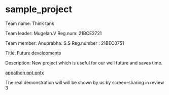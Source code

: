 # sample_project
Team name: Think tank
 
  Team leader: Mugelan.V 
  Reg.num: 21BCE2721

   Team member: Anuprabha. S.S
    Reg.number   :  21BEC0751
 
  Title: Future developments

  Description: New project which is useful for our well future and saves time.


[appathon ppt.pptx](https://github.com/Mugelan-v/sample_project/files/7612864/appathon.ppt.pptx)

The real demonstration will will be shown by us by screen-sharing in review 3
